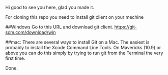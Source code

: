 Hi good to see you here, glad you made it.

For cloning this repo you need to install git client on your mechine

##Windows
Go to this URL and download git client.
https://git-scm.com/download/win

##mac:
There are several ways to install Git on a Mac. The easiest is probably to install the Xcode Command Line Tools. On Mavericks (10.9) or above you can do this simply by trying to run git from the Terminal the very first time.

Done.